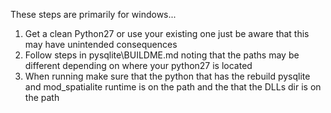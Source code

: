 These steps are primarily for windows...
1) Get a clean Python27 or use your existing one just be aware that this may have unintended consequences
2) Follow steps in pysqlite\BUILDME.md noting that the paths may be different depending on where your python27 is located
3) When running make sure that the python that has the rebuild pysqlite and mod_spatialite runtime is on the path and the that the DLLs dir is on the path
